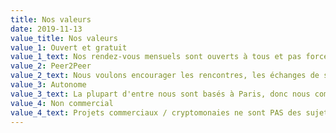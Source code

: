 ```yaml
---
title: Nos valeurs
date: 2019-11-13
value_title: Nos valeurs
value_1: Ouvert et gratuit
value_1_text: Nos rendez-vous mensuels sont ouverts à tous et pas forcément techniques, esprits ouverts ou curieux des technos p2p, vous êtes les bienvenu.e.s. . L'enregistrement sur meetup.com est optionnel, nous nous en servons pour avoir une idée du nombre de personnes attendues, afin de pouvoir optimiser la logistique de l'événement.<br />Vous risquez cependant de ne pas être bienvenu.e.s si vous êtes :<ul class='text-muted mb-0'><li>un/une facho, troll, intégriste, bigot et/ou autre du même genre sous toutes les formes diverses et variées</li><li>détenteur de la seule et unique source de savoir / êtes incapable de considérer un point de vue différent du votre</li><li>incapable de comprendre les notions d'intimité / consentement / respect</li><li><a href='https://github.com/aeddi/dontbeadick'>en bref, un bon gros relou</a></li></ul>
value_2: Peer2Peer
value_2_text: Nous voulons encourager les rencontres, les échanges de savoir, et pour cela fournir des espaces pour que des idées / projets / groupes puissent se créer
value_3: Autonome
value_3_text: La plupart d'entre nous sont basés à Paris, donc nous commençons par ParisP2P, mais dans le futur nous voulons créer une organisation décentralisée fédérant librement d'autres communautés. Nous pouvons vous aider à boostrapper votre communauté en partageant contacts, contenus, outils et autres, <a href="mailto:bootstrap@p2p.paris">contactez nous</a> si vous commencez quelque chose ou participez à cette <a href="https://github.com/francep2p/community/issues/5">discussion sur github</a> pour participer à l'aventure
value_4: Non commercial
value_4_text: Projets commerciaux / cryptomonaies ne sont PAS des sujets interdits, mais nous n'avons pas vocation à servir de publicité à votre prochaine ICO; cela n'exclut pas les discussions constructives sur ces sujets
---
```





